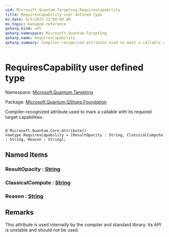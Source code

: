 ```yaml
---
uid: Microsoft.Quantum.Targeting.RequiresCapability
title: RequiresCapability user defined type
ms.date: 6/5/2023 12:00:00 AM
ms.topic: managed-reference
qsharp.kind: udt
qsharp.namespace: Microsoft.Quantum.Targeting
qsharp.name: RequiresCapability
qsharp.summary: Compiler-recognized attribute used to mark a callable with its required target capabilities.
---
```


# RequiresCapability user defined type

Namespace: [Microsoft.Quantum.Targeting](xref:Microsoft.Quantum.Targeting)

Package: [Microsoft.Quantum.QSharp.Foundation](https://nuget.org/packages/Microsoft.Quantum.QSharp.Foundation)


Compiler-recognized attribute used to mark a callable with its required target capabilities.

```qsharp

@ Microsoft.Quantum.Core.Attribute()
newtype RequiresCapability = (ResultOpacity : String, ClassicalCompute : String, Reason : String);
```



## Named Items

### ResultOpacity : [String](xref:microsoft.quantum.qsharp.valueliterals#string-literals)


### ClassicalCompute : [String](xref:microsoft.quantum.qsharp.valueliterals#string-literals)


### Reason : [String](xref:microsoft.quantum.qsharp.valueliterals#string-literals)



## Remarks

This attribute is used internally by the compiler and standard library. Its API is unstableand should not be used.
